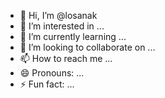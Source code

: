 - 👋 Hi, I’m @losanak
- 👀 I’m interested in ...
- 🌱 I’m currently learning ...
- 💞️ I’m looking to collaborate on ...
- 📫 How to reach me ...
- 😄 Pronouns: ...
- ⚡ Fun fact: ...

<!---
losanak/losanak is a ✨ special ✨ repository because its `README.md` (this file) appears on your GitHub profile.
You can click the Preview link to take a look at your changes.
--->
